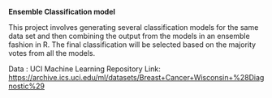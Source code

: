 
**Ensemble Classification model**

This project involves generating several classification models for the same data set and then combining the output from the models in an ensemble fashion in R.
The final classification will be selected based on the majority votes from all the models.


Data : UCI Machine Learning Repository 
Link: https://archive.ics.uci.edu/ml/datasets/Breast+Cancer+Wisconsin+%28Diagnostic%29

